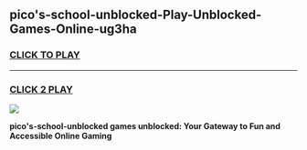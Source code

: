 
## pico's-school-unblocked-Play-Unblocked-Games-Online-ug3ha
<h3>
<a href="https://premium76.site?title=pico's-school-unblocked&ref=25A">CLICK TO PLAY</a></h3>
<hr>

<h3>
<a href="https://premium76.site?title=pico's-school-unblocked&ref=25A">CLICK 2 PLAY</a>
  
</h3>

<a href="https://premium76.site?title=pico's-school-unblocked&ref=25A"><img src="https://clearcache.store/games.png"></a>


**pico's-school-unblocked games unblocked: Your Gateway to Fun and Accessible Online Gaming**
